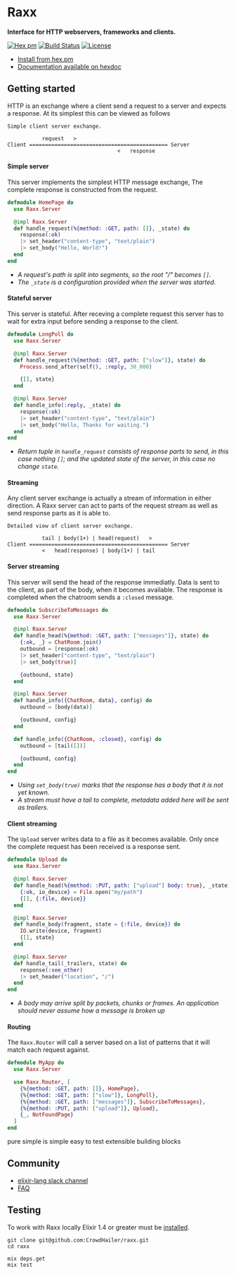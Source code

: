 # Raxx

**Interface for HTTP webservers, frameworks and clients.**

[![Hex pm](http://img.shields.io/hexpm/v/raxx.svg?style=flat)](https://hex.pm/packages/raxx)
[![Build Status](https://secure.travis-ci.org/CrowdHailer/raxx.svg?branch=master
"Build Status")](https://travis-ci.org/CrowdHailer/raxx)
[![License](https://img.shields.io/badge/License-Apache%202.0-blue.svg)](LICENSE)

- [Install from hex.pm](https://hex.pm/packages/raxx)
- [Documentation available on hexdoc](https://hexdocs.pm/raxx)

## Getting started

HTTP is an exchange where a client send a request to a server and expects a response.
At its simplest this can be viewed as follows

```
Simple client server exchange.

           request   >
Client ============================================ Server
                                   <   response
```

#### Simple server

This server implements the simplest HTTP message exchange,
The complete response is constructed from the request.

```elixir
defmodule HomePage do
  use Raxx.Server

  @impl Raxx.Server
  def handle_request(%{method: :GET, path: []}, _state) do
    response(:ok)
    |> set_header("content-type", "text/plain")
    |> set_body("Hello, World!")
  end
end
```
- *A request's path is split into segments, so the root "/" becomes `[]`.*
- *The `_state` is a configuration provided when the server was started.*

#### Stateful server

This server is stateful.
After receving a complete request this server has to wait for extra input before sending a response to the client.

```elixir
defmodule LongPoll do
  use Raxx.Server

  @impl Raxx.Server
  def handle_request(%{method: :GET, path: ["slow"]}, state) do
    Process.send_after(self(), :reply, 30_000)

    {[], state}
  end

  @impl Raxx.Server
  def handle_info(:reply, _state) do
    response(:ok)
    |> set_header("content-type", "text/plain")
    |> set_body("Hello, Thanks for waiting.")
  end
end
```
- *Return tuple in `handle_request` consists of response parts to send, in this case nothing `[]`;
  and the updated state of the server, in this case no change `state`.*

#### Streaming

Any client server exchange is actually a stream of information in either direction.
A Raxx server can act to parts of the request stream as well as send response parts as it is able to.

```
Detailed view of client server exchange.

           tail | body(1+) | head(request)   >
Client ============================================ Server
           <   head(response) | body(1+) | tail
```

#### Server streaming

This server will send the head of the response immediatly.
Data is sent to the client, as part of the body, when it becomes available.
The response is completed when the chatroom sends a `:closed` message.

```elixir
defmodule SubscribeToMessages do
  use Raxx.Server

  @impl Raxx.Server
  def handle_head(%{method: :GET, path: ["messages"]}, state) do
    {:ok, _} = ChatRoom.join()
    outbound = [response(:ok)
    |> set_header("content-type", "text/plain")
    |> set_body(true)]

    {outbound, state}
  end

  @impl Raxx.Server
  def handle_info({ChatRoom, data}, config) do
    outbound = [body(data)]

    {outbound, config}
  end

  def handle_info({ChatRoom, :closed}, config) do
    outbound = [tail([])]

    {outbound, config}
  end
end
```
- *Using `set_body(true)` marks that the response has a body that it is not yet known.*
- *A stream must have a tail to complete, metadata added here will be sent as trailers.*

#### Client streaming

The `Upload` server writes data to a file as it becomes available.
Only once the complete request has been received is a response sent.

```elixir
defmodule Upload do
  use Raxx.Server

  @impl Raxx.Server
  def handle_head(%{method: :PUT, path: ["upload"] body: true}, _state) do
    {:ok, io_device} = File.open("my/path")
    {[], {:file, device}}
  end

  @impl Raxx.Server
  def handle_body(fragment, state = {:file, device}) do
    IO.write(device, fragment)
    {[], state}
  end

  @impl Raxx.Server
  def handle_tail(_trailers, state) do
    response(:see_other)
    |> set_header("location", "/")
  end
end
```
- *A body may arrive split by packets, chunks or frames.
  An application should never assume how a message is broken up*

#### Routing

The `Raxx.Router` will call a server based on a list of patterns that it will match each request against.

```elixir
defmodule MyApp do
  use Raxx.Server

  use Raxx.Router, [
    {%{method: :GET, path: []}, HomePage},
    {%{method: :GET, path: ["slow"]}, LongPoll},
    {%{method: :GET, path: ["messages"]}, SubscribeToMessages},
    {%{method: :PUT, path: ["upload"]}, Upload},
    {_, NotFoundPage}
  ]
end
```

pure
simple is simple
easy to test
extensible building blocks

## Community

- [elixir-lang slack channel](https://elixir-lang.slack.com/messages/C56H3TBH8/)
- [FAQ](FAQ.md)

## Testing

To work with Raxx locally Elixir 1.4 or greater must be [installed](https://elixir-lang.org/install.html).

```
git clone git@github.com:CrowdHailer/raxx.git
cd raxx

mix deps.get
mix test
```
